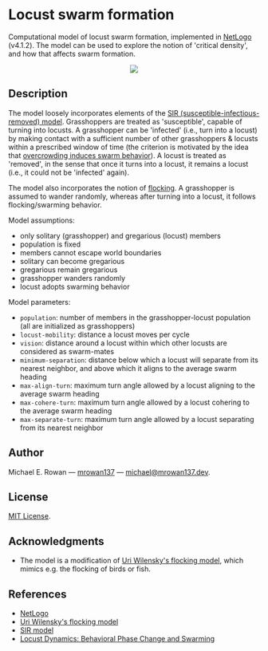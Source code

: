 # Locust swarm formation
Computational model of locust swarm formation, implemented in
[NetLogo](https://ccl.northwestern.edu/netlogo/) (v4.1.2). The model can be used
to explore the notion of 'critical density', and how that affects swarm
formation.

<p align="center">
  <img src="https://github.com/mrowan137/locust-swarm-formation/blob/main/docs/demo/locust_swarm_formation_demo.gif">
</p>


## Description

The model loosely incorporates elements of the
[SIR (susceptible-infectious-removed) model](https://en.wikipedia.org/wiki/Compartmental_models_in_epidemiology#The_SIR_model).
Grasshoppers are treated as 'susceptible', capable of turning into locusts.
A grasshopper can be 'infected' (i.e., turn into a locust) by making contact
with a sufficient number of other grasshoppers & locusts within a prescribed
window of time (the criterion is motivated by the idea that
[overcrowding induces swarm behavior](https://www.ncbi.nlm.nih.gov/pmc/articles/PMC3420939/)).
A locust is treated as 'removed', in the sense that once it
turns into a locust, it remains a locust (i.e., it could not be 'infected'
again).

The model also incorporates the notion of
[flocking](https://en.wikipedia.org/wiki/Flocking_(behavior)).
A grasshopper is assumed to wander randomly, whereas after turning into a locust,
it follows flocking/swarming behavior.

Model assumptions:
* only solitary (grasshopper) and gregarious (locust) members
* population is fixed
* members cannot escape world boundaries
* solitary can become gregarious
* gregarious remain gregarious
* grasshopper wanders randomly
* locust adopts swarming behavior

Model parameters:
* `population`: number of members in the grasshopper-locust population (all are
  initialized as grasshoppers)
* `locust-mobility`: distance a locust moves per cycle
* `vision`: distance around a locust within which other locusts are
  considered as swarm-mates
* `minimum-separation`: distance below which a locust will separate from its
  nearest neighbor, and above which it aligns to the average swarm heading
* `max-align-turn`: maximum turn angle allowed by a locust aligning to the
  average swarm heading
* `max-cohere-turn`: maximum turn angle allowed by a locust cohering to the
  average swarm heading
* `max-separate-turn`: maximum turn angle allowed by a locust separating from
  its nearest neighbor


## Author

Michael E. Rowan — [mrowan137](https://github.com/mrowan137) — [michael@mrowan137.dev](mailto:michael@mrowan137.dev).


## License

[MIT License](https://github.com/mrowan137/locust-swarm-formation/blob/main/LICENSE).


## Acknowledgments
* The model is a modification of
[Uri Wilensky's flocking model](http://modelingcommons.org/browse/one_model/1404#model_tabs_browse_info),
which mimics e.g. the flocking of birds or fish.


## References
* [NetLogo](https://ccl.northwestern.edu/netlogo/)
* [Uri Wilensky's flocking model](http://modelingcommons.org/browse/one_model/1404#model_tabs_browse_procedures)
* [SIR model](https://en.wikipedia.org/wiki/Compartmental_models_in_epidemiology#The_SIR_model)
* [Locust Dynamics: Behavioral Phase Change and Swarming](https://www.ncbi.nlm.nih.gov/pmc/articles/PMC3420939/)
